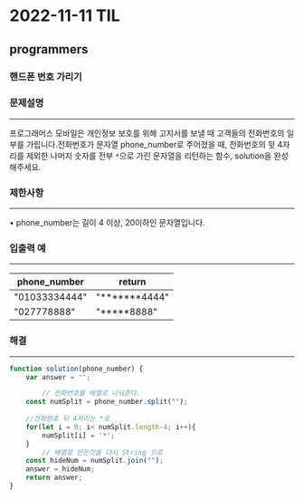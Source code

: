 # 2022-11-11 TIL

## programmers

### 핸드폰 번호 가리기

### 문제설명

---

프로그래머스 모바일은 개인정보 보호를 위해 고지서를 보낼 때 고객들의 전화번호의 일부를 가립니다.전화번호가 문자열 phone_number로 주어졌을 때, 전화번호의 뒷 4자리를 제외한 나머지 숫자를 전부 `*`으로 가린 문자열을 리턴하는 함수, solution을 완성해주세요.

### 제한사항

---

• phone_number는 길이 4 이상, 20이하인 문자열입니다.

### 입출력 예

---

| phone_number | return |
| --- | --- |
| "01033334444" | "*******4444" |
| "027778888" | "*****8888" |

### 해결

---

```jsx
function solution(phone_number) {
    var answer = '';

		// 전화번호를 배열로 나눠준다.
    const numSplit = phone_number.split(""); 
		
    //전화번호 뒤 4자리는 *로
    for(let i = 0; i< numSplit.length-4; i++){
        numSplit[i] = '*';
    }
		// 배열로 만든것을 다시 String 으로
    const hideNum = numSplit.join("");
    answer = hideNum;
    return answer;
}
```